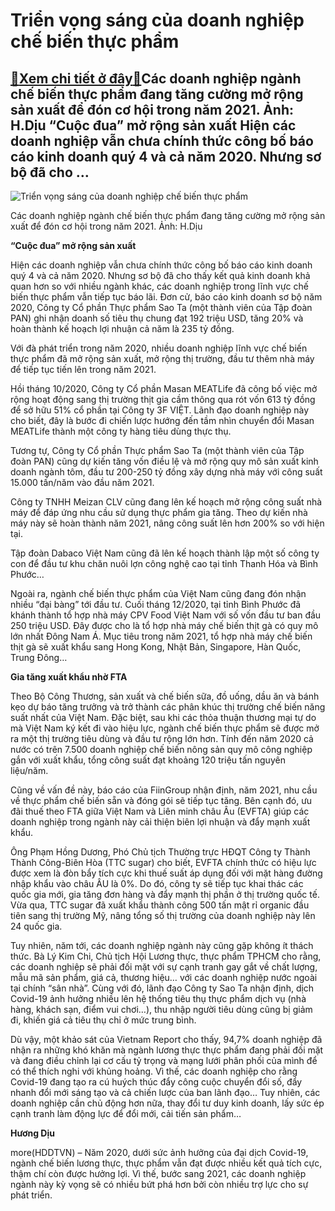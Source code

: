 Triển vọng sáng của doanh nghiệp chế biến thực phẩm
===================================================

[:gift:Xem chi tiết ở đây:gift:](https://hddtvn.com/trien-vong-sang-cua-doanh-nghiep-che-bien-thuc-pham/)Các doanh nghiệp ngành chế biến thực phẩm đang tăng cường mở rộng sản xuất để đón cơ hội trong năm 2021. Ảnh: H.Dịu “Cuộc đua” mở rộng sản xuất Hiện các doanh nghiệp vẫn chưa chính thức công bố báo cáo kinh doanh quý 4 và cả năm 2020. Nhưng sơ bộ đã cho …
---------------------------------------------------------------------------------------------------------------------------------------------------------------------------------------------------------------------------------------------------------------





![Triển vọng sáng của doanh nghiệp chế biến thực phẩm](https://hddtvn.com/wp-content/uploads/2021/01/1421_15-_3156_cty_CP_38.jpg "Triển vọng sáng của doanh nghiệp chế biến thực phẩm")


Các doanh nghiệp ngành chế biến thực phẩm đang tăng cường mở rộng sản xuất để đón cơ hội trong năm 2021. Ảnh: H.Dịu



**“Cuộc đua” mở rộng sản xuất**


Hiện các doanh nghiệp vẫn chưa chính thức công bố báo cáo kinh doanh quý 4 và cả năm 2020. Nhưng sơ bộ đã cho thấy kết quả kinh doanh khả quan hơn so với nhiều ngành khác, các doanh nghiệp trong lĩnh vực chế biến thực phẩm vẫn tiếp tục báo lãi. Đơn cử, báo cáo kinh doanh sơ bộ năm 2020, Công ty Cổ phần Thực phẩm Sao Ta (một thành viên của Tập đoàn PAN) ghi nhận doanh số tiêu thụ chung đạt 192 triệu USD, tăng 20% và hoàn thành kế hoạch lợi nhuận cả năm là 235 tỷ đồng.


Với đà phát triển trong năm 2020, nhiều doanh nghiệp lĩnh vực chế biến thực phẩm đã mở rộng sản xuất, mở rộng thị trường, đầu tư thêm nhà máy để tiếp tục tiến lên trong năm 2021.


Hồi tháng 10/2020, Công ty Cổ phần Masan MEATLife đã công bố việc mở rộng hoạt động sang thị trường thịt gia cầm thông qua rót vốn 613 tỷ đồng để sở hữu 51% cổ phần tại Công ty 3F VIỆT. Lãnh đạo doanh nghiệp này cho biết, đây là bước đi chiến lược hướng đến tầm nhìn chuyển đổi Masan MEATLife thành một công ty hàng tiêu dùng thực thụ.


Tương tự, Công ty Cổ phần Thực phẩm Sao Ta (một thành viên của Tập đoàn PAN) cũng dự kiến tăng vốn điều lệ và mở rộng quy mô sản xuất kinh doanh ngành tôm, đầu tư 200-250 tỷ đồng xây dựng nhà máy với công suất 15.000 tấn/năm vào đầu năm 2021.


Công ty TNHH Meizan CLV cũng đang lên kế hoạch mở rộng công suất nhà máy để đáp ứng nhu cầu sử dụng thực phẩm gia tăng. Theo dự kiến nhà máy này sẽ hoàn thành năm 2021, nâng công suất lên hơn 200% so với hiện tại.


Tập đoàn Dabaco Việt Nam cũng đã lên kế hoạch thành lập một số công ty con để đầu tư khu chăn nuôi lợn công nghệ cao tại tỉnh Thanh Hóa và Bình Phước…


Ngoài ra, ngành chế biến thực phẩm của Việt Nam cũng đang đón nhận nhiều “đại bàng” tới đầu tư. Cuối tháng 12/2020, tại tỉnh Bình Phước đã khánh thành tổ hợp nhà máy CPV Food Việt Nam với số vốn đầu tư ban đầu 250 triệu USD. Đây được cho là tổ hợp nhà máy chế biến thịt gà có quy mô lớn nhất Đông Nam Á. Mục tiêu trong năm 2021, tổ hợp nhà máy chế biến thịt gà sẽ xuất khẩu sang Hong Kong, Nhật Bản, Singapore, Hàn Quốc, Trung Đông…


**Gia tăng xuất khẩu nhờ FTA**


Theo Bộ Công Thương, sản xuất và chế biến sữa, đồ uống, dầu ăn và bánh kẹo dự báo tăng trưởng và trở thành các phân khúc thị trường chế biến năng suất nhất của Việt Nam. Đặc biệt, sau khi các thỏa thuận thương mại tự do mà Việt Nam ký kết đi vào hiệu lực, ngành chế biến thực phẩm sẽ được mở ra một thị trường tiêu dùng và đầu tư rộng lớn hơn. Tính đến năm 2020 cả nước có trên 7.500 doanh nghiệp chế biến nông sản quy mô công nghiệp gắn với xuất khẩu, tổng công suất đạt khoảng 120 triệu tấn nguyên liệu/năm.


Cũng về vấn đề này, báo cáo của FiinGroup nhận định, năm 2021, nhu cầu về thực phẩm chế biến sẵn và đóng gói sẽ tiếp tục tăng. Bên cạnh đó, ưu đãi thuế theo FTA giữa Việt Nam và Liên minh châu Âu (EVFTA) giúp các doanh nghiệp trong ngành này cải thiện biên lợi nhuận và đẩy mạnh xuất khẩu.


Ông Phạm Hồng Dương, Phó Chủ tịch Thường trực HĐQT Công ty Thành Thành Công-Biên Hòa (TTC sugar) cho biết, EVFTA chính thức có hiệu lực được xem là đòn bẩy tích cực khi thuế suất áp dụng đối với mặt hàng đường nhập khẩu vào châu ÂU là 0%. Do đó, công ty sẽ tiếp tục khai thác các quốc gia mới, gia tăng đơn hàng và đẩy mạnh thị phần ở thị trường quốc tế. Vừa qua, TTC sugar đã xuất khẩu thành công 500 tấn mật rỉ organic đầu tiên sang thị trường Mỹ, nâng tổng số thị trường của doanh nghiệp này lên 24 quốc gia.


Tuy nhiên, năm tới, các doanh nghiệp ngành này cũng gặp không ít thách thức. Bà Lý Kim Chi, Chủ tịch Hội Lương thực, thực phẩm TPHCM cho rằng, các doanh nghiệp sẽ phải đối mặt với sự cạnh tranh gay gắt về chất lượng, mẫu mã sản phẩm, giá cả, thương hiệu… với các doanh nghiệp nước ngoài tại chính “sân nhà”. Cùng với đó, lãnh đạo Công ty Sao Ta nhận định, dịch Covid-19 ảnh hưởng nhiều lên hệ thống tiêu thụ thực phẩm dịch vụ (nhà hàng, khách sạn, điểm vui chơi…), thu nhập người tiêu dùng cũng bị giảm đi, khiến giá cả tiêu thụ chỉ ở mức trung bình.


Dù vậy, một khảo sát của Vietnam Report cho thấy, 94,7% doanh nghiệp đã nhận ra những khó khăn mà ngành lương thực thực phẩm đang phải đối mặt và đang điều chỉnh lại cơ cấu tỷ trọng và mạng lưới phân phối của mình để có thể thích nghi với khủng hoảng. Vì thế, các doanh nghiệp cho rằng Covid-19 đang tạo ra cú huých thúc đẩy công cuộc chuyển đổi số, đẩy nhanh đổi mới sáng tạo và cả chiến lược của ban lãnh đạo… Tuy nhiên, các doanh nghiệp cần chủ động hơn nữa, thay đổi tư duy kinh doanh, lấy sức ép cạnh tranh làm động lực để đổi mới, cải tiến sản phẩm…




**Hương Dịu**



more(HDDTVN) – Năm 2020, dưới sức ảnh hưởng của đại dịch Covid-19, ngành chế biến lương thực, thực phẩm vẫn đạt được nhiều kết quả tích cực, thậm chí còn được hưởng lợi. Vì thế, bước sang 2021, các doanh nghiệp ngành này kỳ vọng sẽ có nhiều bứt phá hơn bởi còn nhiều trợ lực cho sự phát triển.

